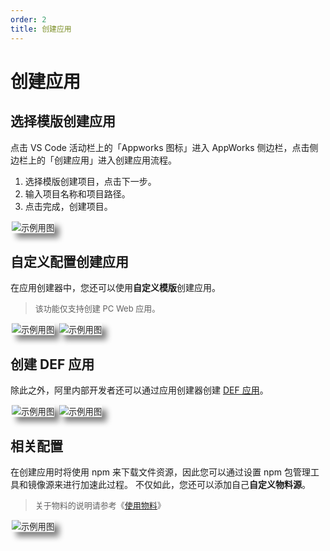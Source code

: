 ```yaml
---
order: 2
title: 创建应用
---
```


# 创建应用

## 选择模版创建应用

点击 VS Code 活动栏上的「Appworks 图标」进入 AppWorks 侧边栏，点击侧边栏上的「创建应用」进入创建应用流程。

1. 选择模版创建项目，点击下一步。
2. 输入项目名称和项目路径。
3. 点击完成，创建项目。

<img src="https://img.alicdn.com/imgextra/i3/O1CN011fIOD21fEb2aKShWh_!!6000000003975-1-tps-1220-942.gif" alt="示例用图" style="transform: scale(.95, .95); box-shadow: 8px 8px 10px gray;border-radius:1%;"  />

## 自定义配置创建应用

在应用创建器中，您还可以使用**自定义模版**创建应用。

> <font size=2>该功能仅支持创建 PC Web 应用。</font>

<img src="https://img.alicdn.com/imgextra/i1/O1CN01LIZ7Y422CWPJeBjdH_!!6000000007084-2-tps-1276-811.png" alt="示例用图" style="transform: scale(.95, .95); box-shadow: 8px 8px 10px gray;border-radius:1%;"  />

<img src="https://img.alicdn.com/imgextra/i3/O1CN01DHzEqy1heowyAmiVB_!!6000000004303-2-tps-2722-1488.png" alt="示例用图" style="transform: scale(.95, .95); box-shadow: 8px 8px 10px gray;border-radius:1%;"  />

## 创建 DEF 应用

除此之外，阿里内部开发者还可以通过应用创建器创建 [DEF 应用](https://work.def.alibaba-inc.com/doc)。

<img src="https://img.alicdn.com/imgextra/i3/O1CN01W3AdVO1ptUZ90tdsZ_!!6000000005418-2-tps-2198-1536.png" alt="示例用图" style="transform: scale(.95, .95); box-shadow: 8px 8px 10px gray;border-radius:1%;"  />

<img src="https://img.alicdn.com/imgextra/i4/O1CN01peRcdw1EODjgGSEsK_!!6000000000341-2-tps-2198-1536.png" alt="示例用图" style="transform: scale(.95, .95); box-shadow: 8px 8px 10px gray;border-radius:1%;"  />

## 相关配置

在创建应用时将使用 npm 来下载文件资源，因此您可以通过设置 npm 包管理工具和镜像源来进行加速此过程。
不仅如此，您还可以添加自己**自定义物料源**。 

> <font size=2>关于物料的说明请参考《[使用物料](/pack/basic/materials)》</font>

<img src="https://img.alicdn.com/imgextra/i2/O1CN01oZ51VM21WqMpQGDEM_!!6000000006993-0-tps-1350-844.jpg" alt="示例用图" style="transform: scale(.95, .95); box-shadow: 8px 8px 10px gray;border-radius:1%;"  />
